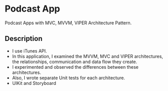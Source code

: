 # Podcast App
 Podcast Apps with MVC, MVVM, VIPER Architecture Pattern.

## Description
* I use iTunes API.
* In this application, I examined the MVVM, MVC and VIPER architectures, the relationships, communication and data flow they create.
* I experimented and observed the differences between these architectures.
* Also, I wrote separate Unit tests for each architecture.
* UIKit and Storyboard
